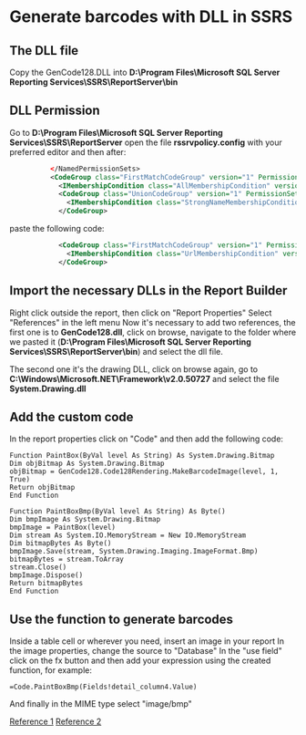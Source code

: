# Generate barcodes with DLL in SSRS

## The DLL file
Copy the GenCode128.DLL into **D:\Program Files\Microsoft SQL Server Reporting Services\SSRS\ReportServer\bin**

## DLL Permission
Go to **D:\Program Files\Microsoft SQL Server Reporting Services\SSRS\ReportServer**
open the file **rssrvpolicy.config** with your preferred editor
and then after:
```xml
          </NamedPermissionSets>
          <CodeGroup class="FirstMatchCodeGroup" version="1" PermissionSetName="Nothing">
            <IMembershipCondition class="AllMembershipCondition" version="1" />
            <CodeGroup class="UnionCodeGroup" version="1" PermissionSetName="Execution" Name="Report_Expressions_Default_Permissions" Description="This code group grants default permissions for code in report expressions and Code element. ">
              <IMembershipCondition class="StrongNameMembershipCondition" version="1" PublicKeyBlob="0024000004800000940000000602000000240000525341310004000001000100512C8E872E28569E733BCB123794DAB55111A0570B3B3D4DE3794153DEA5EFB7C3FEA9F2D8236CFF320C4FD0EAD5F677880BF6C181F296C751C5F6E65B04D3834C02F792FEE0FE452915D44AFE74A0C27E0D8E4B8D04EC52A8E281E01FF47E7D694E6C7275A09AFCBFD8CC82705A06B20FD6EF61EBBA6873E29C8C0F2CAEDDA2" />
            </CodeGroup>
```
paste the following code:
```xml
            <CodeGroup class="FirstMatchCodeGroup" version="1" PermissionSetName="FullTrust" Name="IDAutomationNETAssembly" Description="This code group grants IDAutomationNETAssembly.dll Full Trust permission and allow Preview in Visual Studio.">
              <IMembershipCondition class="UrlMembershipCondition" version="1" Url="D:\Program Files\Microsoft SQL Server Reporting Services\SSRS\ReportServer\bin\GenCode128.dll" />
            </CodeGroup>
```

## Import the necessary DLLs in the Report Builder
Right click outside the report, then click on "Report Properties"
Select "References" in the left menu
Now it's necessary to add two references, the first one is to **GenCode128.dll**,
click on browse, navigate to the folder where we pasted it (**D:\Program Files\Microsoft SQL Server Reporting Services\SSRS\ReportServer\bin**) and select the dll file.

The second one it's the drawing DLL, click on browse again, go to **C:\Windows\Microsoft.NET\Framework\v2.0.50727**
and select the file **System.Drawing.dll**

## Add the custom code
In the report properties click on "Code" and then add the following code:
```
Function PaintBox(ByVal level As String) As System.Drawing.Bitmap 
Dim objBitmap As System.Drawing.Bitmap 
objBitmap = GenCode128.Code128Rendering.MakeBarcodeImage(level, 1, True)
Return objBitmap 
End Function

Function PaintBoxBmp(ByVal level As String) As Byte() 
Dim bmpImage As System.Drawing.Bitmap 
bmpImage = PaintBox(level) 
Dim stream As System.IO.MemoryStream = New IO.MemoryStream 
Dim bitmapBytes As Byte() 
bmpImage.Save(stream, System.Drawing.Imaging.ImageFormat.Bmp) 
bitmapBytes = stream.ToArray 
stream.Close() 
bmpImage.Dispose() 
Return bitmapBytes
End Function
```

## Use the function to generate barcodes
Inside a table cell or wherever you need, insert an image in your report
In the image properties, change the source to "Database"
In the "use field" click on the fx button and then add your expression using the created function, for example:
```
=Code.PaintBoxBmp(Fields!detail_column4.Value)
```
And finally in the MIME type select "image/bmp"


[Reference 1](https://social.technet.microsoft.com/wiki/contents/articles/29371.code-128-barcode-in-ssrs-open-source.aspx)
[Reference 2](https://www.codeproject.com/Articles/14409/GenCode128-A-Code128-Barcode-Generator)
